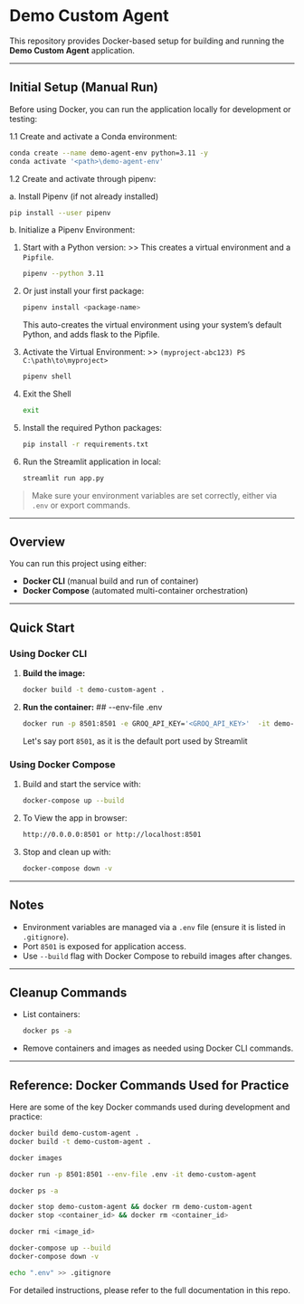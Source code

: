 
# Demo Custom Agent

This repository provides Docker-based setup for building and running the **Demo Custom Agent** application.

---

## Initial Setup (Manual Run)

Before using Docker, you can run the application locally for development or testing:

1.1 Create and activate a Conda environment:

   ```bash
   conda create --name demo-agent-env python=3.11 -y
   conda activate '<path>\demo-agent-env'   
   ```

1.2 Create and activate through pipenv:

   a. Install Pipenv (if not already installed)
   ```bash
   pip install --user pipenv   
   ```
   b. Initialize a Pipenv Environment:

   1. Start with a Python version: >> This creates a virtual environment and a `Pipfile`.
   
         ```bash
         pipenv --python 3.11         
         ```

   2. Or just install your first package:

         ```bash
         pipenv install <package-name>      
         ```

      This auto-creates the virtual environment using your system’s default Python, and adds flask to the Pipfile.

   3. Activate the Virtual Environment: >> `(myproject-abc123) PS C:\path\to\myproject>`

         ```bash
         pipenv shell
         ```
   4. Exit the Shell

         ```bash
         exit
         ```

2. Install the required Python packages:

   ```bash
   pip install -r requirements.txt
   ```

3. Run the Streamlit application in local:

   ```bash
   streamlit run app.py
   ```

> Make sure your environment variables are set correctly, either via `.env` or export commands.

---

## Overview

You can run this project using either:

- **Docker CLI** (manual build and run of container)  
- **Docker Compose** (automated multi-container orchestration)

---

## Quick Start

### Using Docker CLI

1. **Build the image:**

   ```bash
   docker build -t demo-custom-agent .
   ```

2. **Run the container:**  ## --env-file .env 

   ```bash
   docker run -p 8501:8501 -e GROQ_API_KEY='<GROQ_API_KEY>'  -it demo-custom-agent:latest_build
   ```
   Let's say port `8501`, as it is the default port used by Streamlit
### Using Docker Compose

   1. Build and start the service with:
      ```bash
      docker-compose up --build
      ```
   2. To View the app in browser:
      ```bash
      http://0.0.0.0:8501 or http://localhost:8501
      ```
   3. Stop and clean up with:
      ```bash
      docker-compose down -v
      ```
---

## Notes

- Environment variables are managed via a `.env` file (ensure it is listed in `.gitignore`).
- Port `8501` is exposed for application access.
- Use `--build` flag with Docker Compose to rebuild images after changes.

---

## Cleanup Commands

- List containers:
  ```bash
  docker ps -a
  ```

- Remove containers and images as needed using Docker CLI commands.

---

## Reference: Docker Commands Used for Practice

Here are some of the key Docker commands used during development and practice:

```bash
docker build demo-custom-agent .
docker build -t demo-custom-agent .

docker images

docker run -p 8501:8501 --env-file .env -it demo-custom-agent

docker ps -a

docker stop demo-custom-agent && docker rm demo-custom-agent
docker stop <container_id> && docker rm <container_id>

docker rmi <image_id>

docker-compose up --build
docker-compose down -v

echo ".env" >> .gitignore
```


For detailed instructions, please refer to the full documentation in this repo.

